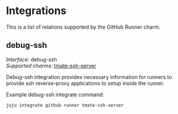 # Integrations

This is a list of relations supported by the GitHub Runner charm.

## debug-ssh

_Interface_: debug-ssh    
_Supported charms_: [tmate-ssh-server](https://charmhub.io/tmate-ssh-server)

Debug-ssh integration provides necessary information for runners to provide ssh reverse-proxy
applications to setup inside the runner. 

Example debug-ssh integrate command: 
```
juju integrate github-runner tmate-ssh-server
```